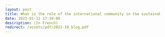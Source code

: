 ```yaml
---
layout: post
title: What is the role of the international community in the sustainable governance of the Amazon biome in Brazil? An application of ostromian polycentricity.
date: 2022-01-12 17:39:00
description: (In French)
redirect: /assets/pdf/2022-10_blog.pdf
---
```

